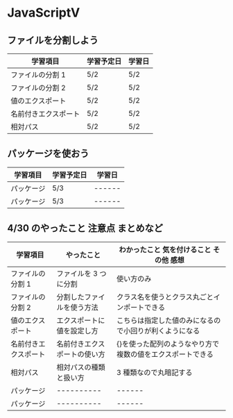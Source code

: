 # JavaScriptⅤ

## ファイルを分割しよう

| 学習項目             | 学習予定日 | 学習日 |
| -------------------- | ---------- | ------ |
| ファイルの分割 1     | 5/2        | 5/2    |
| ファイルの分割 2     | 5/2        | 5/2    |
| 値のエクスポート     | 5/2        | 5/2    |
| 名前付きエクスポート | 5/2        | 5/2    |
| 相対パス             | 5/2        | 5/2    |

## パッケージを使おう

| 学習項目   | 学習予定日 | 学習日 |
| ---------- | ---------- | ------ |
| パッケージ | 5/3        | ------ |
| パッケージ | 5/3        | ------ |

## 4/30 のやったこと 注意点 まとめなど

| 学習項目             | やったこと                   | わかったこと 気を付けること その他 感想                    |
| -------------------- | ---------------------------- | ---------------------------------------------------------- |
| ファイルの分割 1     | ファイルを 3 つに分割        | 使い方のみ                                                 |
| ファイルの分割 2     | 分割したファイルを使う方法   | クラス名を使うとクラス丸ごとインポートできる               |
| 値のエクスポート     | エクスポートに値を設定し方   | こちらは指定した値のみになるので小回りが利くようになる     |
| 名前付きエクスポート | 名前付きエクスポートの使い方 | {}を使った配列のようなやり方で複数の値をエクスポートできる |
| 相対パス             | 相対パスの種類と扱い方       | 3 種類なので丸暗記する                                     |
| パッケージ           | ----------                   | ------                                                     |
| パッケージ           | ----------                   | ------                                                     |
